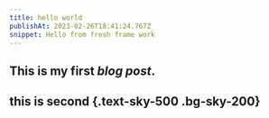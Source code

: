 ```yaml
---
title: hello world
publishAt: 2023-02-26T18:41:24.767Z
snippet: Hello from fresh frame work
---
```


This is my first _blog post_.
---

## this is second {.text-sky-500 .bg-sky-200}
